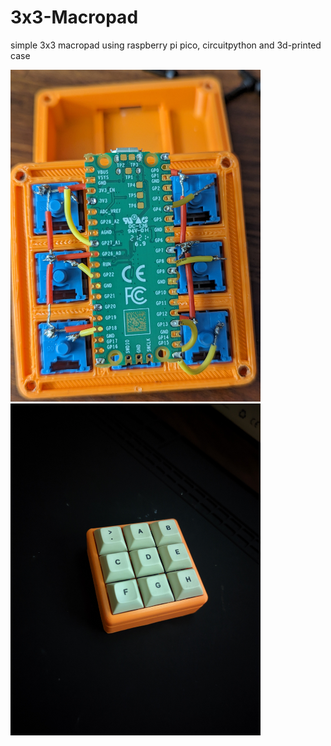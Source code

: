 # 3x3-Macropad
simple 3x3 macropad using raspberry pi pico, circuitpython and 3d-printed case


<img src="https://github.com/adoante/3x3-Macropad/blob/main/PXL_20230817_233734604.jpg" style="height: auto; width:400px;"/>
<img src="https://github.com/adoante/3x3-Macropad/blob/main/PXL_20221108_040921032.jpg" style="height: auto; width:400px;"/>

